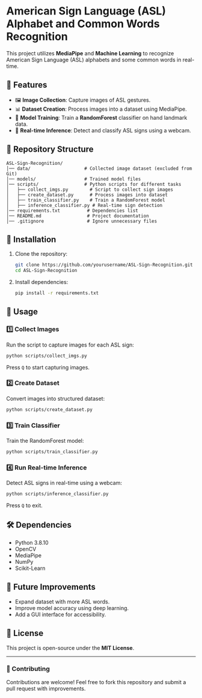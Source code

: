 # American Sign Language (ASL) Alphabet and Common Words Recognition

This project utilizes **MediaPipe** and **Machine Learning** to recognize American Sign Language (ASL) alphabets and some common words in real-time.

## 📌 Features
- 🖼 **Image Collection**: Capture images of ASL gestures.
- 📊 **Dataset Creation**: Process images into a dataset using MediaPipe.
- 🤖 **Model Training**: Train a **RandomForest** classifier on hand landmark data.
- 🎥 **Real-time Inference**: Detect and classify ASL signs using a webcam.

## 📂 Repository Structure
```
ASL-Sign-Recognition/
│── data/                    # Collected image dataset (excluded from Git)
│── models/                  # Trained model files
│── scripts/                 # Python scripts for different tasks
│   ├── collect_imgs.py        # Script to collect sign images
│   ├── create_dataset.py      # Process images into dataset
│   ├── train_classifier.py    # Train a RandomForest model
│   ├── inference_classifier.py # Real-time sign detection
│── requirements.txt          # Dependencies list
│── README.md                 # Project documentation
│── .gitignore                # Ignore unnecessary files
```

## 🔧 Installation
1. Clone the repository:
   ```sh
   git clone https://github.com/yourusername/ASL-Sign-Recognition.git
   cd ASL-Sign-Recognition
   ```
2. Install dependencies:
   ```sh
   pip install -r requirements.txt
   ```
   
## 🚀 Usage
### 1️⃣ Collect Images
Run the script to capture images for each ASL sign:
```sh
python scripts/collect_imgs.py
```
Press `Q` to start capturing images.

### 2️⃣ Create Dataset
Convert images into structured dataset:
```sh
python scripts/create_dataset.py
```

### 3️⃣ Train Classifier
Train the RandomForest model:
```sh
python scripts/train_classifier.py
```

### 4️⃣ Run Real-time Inference
Detect ASL signs in real-time using a webcam:
```sh
python scripts/inference_classifier.py
```
Press `Q` to exit.

## 🛠 Dependencies
- Python 3.8.10
- OpenCV
- MediaPipe
- NumPy
- Scikit-Learn

## 🚀 Future Improvements
- Expand dataset with more ASL words.
- Improve model accuracy using deep learning.
- Add a GUI interface for accessibility.

## 📜 License
This project is open-source under the **MIT License**.

---
### **🙌 Contributing**
Contributions are welcome! Feel free to fork this repository and submit a pull request with improvements.

